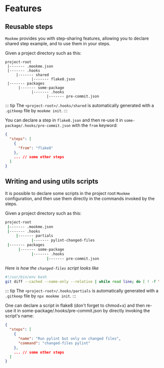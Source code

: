 # Features

## Reusable steps

`Mookme` provides you with step-sharing features, allowing you to declare shared step example, and to use them in your steps.

Given a project directory such as this:

```=shell
project-root
 |------- .mookme.json
 |------- .hooks
     |------- shared
            |------- flake8.json
 |------- packages
      |------- some-package
            |------- .hooks
                   |------- pre-commit.json
```

::: tip
The `<project-root>/.hooks/shared` is automatically generated with a `.gitkeep` file by `mookme init`.
:::

You can declare a step in `flake8.json` and then re-use it in `some-package/.hooks/pre-commit.json` with the `from` keyword:

```json
{
  "steps": [
    {
      "from": "flake8"
    },
    ... // some other steps
  ]
}
```

## Writing and using utils scripts

It is possible to declare some scripts in the project root `Mookme` configuration, and then use them directly in the commands invoked by the steps.

Given a project directory such as this:

```sh
project-root
 |------- .mookme.json
 |------- .hooks
     |------- partials
            |------- pylint-changed-files
 |------- packages
      |------- some-package
            |------- .hooks
                   |------- pre-commit.json
```

*Here is how the `changed-files` script looks like*

```bash
#!/usr/bin/env bash
git diff --cached --name-only --relative | while read line; do [ ! -f \"$line\" ] || printf \"%s\\n\" \"$line\"; done | grep -P '\\.py$' | xargs -d '\\n' $@
```

::: tip
The `<project-root>/.hooks/partials` is automatically generated with a `.gitkeep` file by `npx mookme init`.
:::

One can declare a script in flake8 (don't forget to chmod+x) and then re-use it in some-package/.hooks/pre-commit.json by directly invoking the script's name:

```json
{
  "steps": [
    {
      "name": "Run pylint but only on changed files",
      "command": "changed-files pylint"
    },
    ... // some other steps
  ]
}
```
